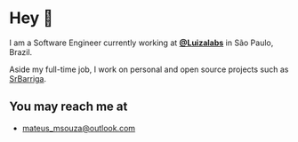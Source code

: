# Hey :wave:

I am a Software Engineer currently working at **[@Luizalabs](https://github.com/luizalabs)** in São Paulo, Brazil.

Aside my full-time job, I work on personal and open source projects such as [SrBarriga](https://github.com/Mateusmsouza/srbarriga).

## You may reach me at

- [mateus_msouza@outlook.com](mailto:mateus_msouza@outlook.com)
